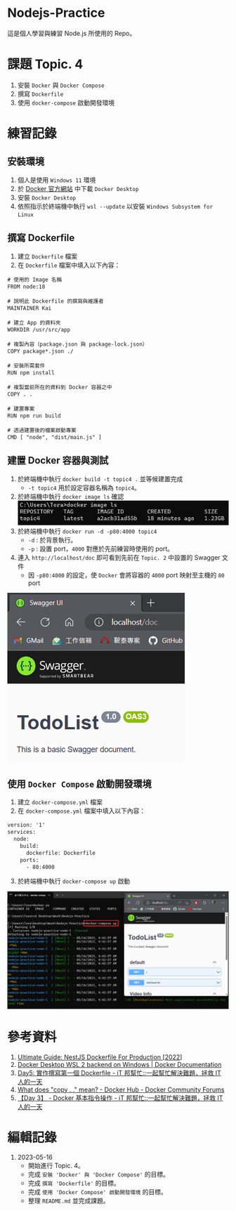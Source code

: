 # Nodejs-Practice
這是個人學習與練習 Node.js 所使用的 Repo。

# 課題 Topic. 4
1. 安裝 `Docker` 與 `Docker Compose`
2. 撰寫 `Dockerfile`
3. 使用 `docker-compose` 啟動開發環境

# 練習記錄
## 安裝環境
1. 個人是使用 `Windows 11` 環境
2. 於 [Docker 官方網站](https://www.docker.com/) 中下載 `Docker Desktop`
3. 安裝 `Docker Desktop`
4. 依照指示於終端機中執行 `wsl --update` 以安裝 `Windows Subsystem for Linux`

## 撰寫 Dockerfile
1. 建立 `Dockerfile` 檔案
2. 在 `Dockerfile` 檔案中填入以下內容：
```
# 使用的 Image 名稱
FROM node:18

# 說明此 Dockerfile 的撰寫與維護者
MAINTAINER Kai

# 建立 App 的資料夾
WORKDIR /usr/src/app

# 複製內容（package.json 與 package-lock.json）
COPY package*.json ./

# 安裝所需套件
RUN npm install

# 複製當前所在的資料到 Docker 容器之中
COPY . .

# 建置專案
RUN npm run build

# 透過建置後的檔案啟動專案
CMD [ "node", "dist/main.js" ]
```

## 建置 Docker 容器與測試
1. 於終端機中執行 `docker build -t topic4 .` 並等候建置完成
    - `-t topic4` 用於設定容器名稱為 `topic4`。
2. 於終端機中執行 `docker image ls` 確認
![Docker 容器建置結果](Image/01.png)
3. 於終端機中執行 `docker run -d -p80:4000 topic4`
    - `-d` : 於背景執行。
    - `-p` : 設置 port，`4000` 對應於先前練習時使用的 port。
4. 連入 `http://localhost/doc` 即可看到先前在 `Topic. 2` 中設置的 Swagger 文件
    - 因 `-p80:4000` 的設定，使 `Docker` 會將容器的 `4000` port 映射至主機的 `80` port

![連入透過 Docker 啟動的專案](Image/02.png)

## 使用 `Docker Compose` 啟動開發環境
1. 建立 `docker-compose.yml` 檔案
2. 在 `docker-compose.yml` 檔案中填入以下內容：
```
version: '1'
services:
  node:
    build:
      dockerfile: Dockerfile
    ports:
      - 80:4000
```
3. 於終端機中執行 `docker-compose up` 啟動

![使用 Docker Compose 啟動成功](Image/03.png)

# 參考資料
1. [Ultimate Guide: NestJS Dockerfile For Production [2022]](https://www.tomray.dev/nestjs-docker-production)
2. [Docker Desktop WSL 2 backend on Windows | Docker Documentation](https://docs.docker.com/desktop/windows/wsl/)
3. [Day5: 實作撰寫第一個 Dockerfile - iT 邦幫忙::一起幫忙解決難題，拯救 IT 人的一天](https://ithelp.ithome.com.tw/articles/10191016)
4. [What does "copy . ." mean? - Docker Hub - Docker Community Forums](https://forums.docker.com/t/what-does-copy-mean/74121/6)
5. [【Day 3】 -  Docker 基本指令操作 - iT 邦幫忙::一起幫忙解決難題，拯救 IT 人的一天](https://ithelp.ithome.com.tw/articles/10186431)

# 編輯記錄
1. 2023-05-16
    - 開始進行 Topic. 4。
    - 完成 `安裝 'Docker' 與 'Docker Compose'` 的目標。
    - 完成 `撰寫 'Dockerfile'` 的目標。
    - 完成 `使用 'Docker Compose' 啟動開發環境` 的目標。
    - 整理 `README.md` 並完成課題。